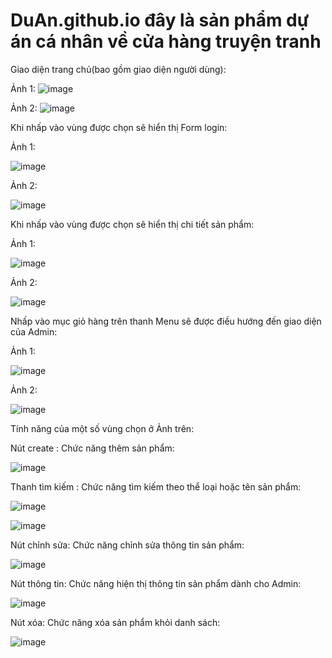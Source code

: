 # DuAn.github.io đây là sản phẩm dự án cá nhân về cửa hàng truyện tranh


Giao diện trang chủ(bao gồm giao diện người dùng):

Ảnh 1:
![image](https://user-images.githubusercontent.com/72543595/169764909-e2864c03-4e0f-4eb1-b4b3-3caefd8fcc48.png)

Ảnh 2:
![image](https://user-images.githubusercontent.com/72543595/169765075-97f7e789-6458-4ae2-bf36-d53e358230e2.png)

Khi nhấp vào vùng được chọn sẽ hiển thị Form login:

Ảnh 1:

![image](https://user-images.githubusercontent.com/72543595/169766355-33ef3666-5458-49bd-946e-b29a870af61a.png)

Ảnh 2:

![image](https://user-images.githubusercontent.com/72543595/169766416-e686ec08-a754-4028-be53-a9fb9f619271.png)


Khi nhấp vào vùng được chọn sẽ hiển thị chi tiết sản phẩm:

Ảnh 1:

![image](https://user-images.githubusercontent.com/72543595/169765497-63934bc8-fd8e-4b9f-9d7d-c2e560dedaf3.png)

Ảnh 2:

![image](https://user-images.githubusercontent.com/72543595/169768456-59a0d876-ef59-4bea-9fe6-070276de88d3.png)


Nhấp vào mục giỏ hàng trên thanh Menu sẽ được điều hướng đến giao diện của Admin:

Ảnh 1:

![image](https://user-images.githubusercontent.com/72543595/169766762-12f04562-31d4-4e89-a6d0-2c314e95e5b8.png)

Ảnh 2:

![image](https://user-images.githubusercontent.com/72543595/169766997-059f80b6-a23e-4727-a5af-ebecceee3257.png)

   Tính năng của một số vùng chọn ở Ảnh trên:
    
   Nút create : Chức năng thêm sản phẩm:
   
   ![image](https://user-images.githubusercontent.com/72543595/169767443-738c01bc-3176-4851-9d81-6caed7b9422e.png)
    
   Thanh tìm kiếm : Chức năng tìm kiếm theo thể loại hoặc tên sản phẩm:
   
   ![image](https://user-images.githubusercontent.com/72543595/169767690-c3197579-dab7-422b-b820-034b53eebe79.png)

   ![image](https://user-images.githubusercontent.com/72543595/169767779-66759674-d100-46f7-a638-0b2dc8adaced.png)

   Nút chỉnh sửa: Chức năng chỉnh sửa thông tin sản phẩm:
   
   ![image](https://user-images.githubusercontent.com/72543595/169767932-dc06ec37-003d-4e25-87fe-2019f73965ee.png)
    
   Nút thông tin: Chức năng hiện thị thông tin sản phẩm dành cho Admin:
   
   ![image](https://user-images.githubusercontent.com/72543595/169768143-a787fb04-b93f-43a9-af09-9e6dbc6a0bf2.png)
    
   Nút xóa: Chức năng xóa sản phẩm khỏi danh sách:
   
   ![image](https://user-images.githubusercontent.com/72543595/169768345-8cfc149c-a92c-47e6-ab1b-ebad046daed6.png)




    
